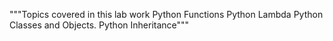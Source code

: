 """Topics covered in this lab work
Python Functions
Python Lambda
Python Classes and Objects.
Python Inheritance"""
